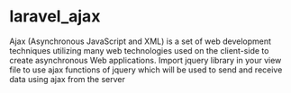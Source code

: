 # laravel_ajax
Ajax (Asynchronous JavaScript and XML) is a set of web development techniques utilizing many web technologies used on the client-side to create asynchronous Web applications. Import jquery library in your view file to use ajax functions of jquery which will be used to send and receive data using ajax from the server
